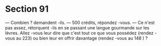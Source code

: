 # Section 91

— Combien ? demandent -ils.
— 500 crédits, répondez -vous.
— Ce n'est pas assez, rétorquent -ils en se passant une langue
gourmande sur les lèvres. Allez -vous leur dire que c'est tout ce
que vous possédez (rendez -vous au 223) ou bien leur en offrir
davantage (rendez -vous au 148 ) ?